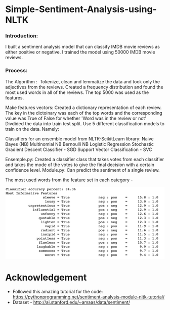 # Simple-Sentiment-Analysis-using-NLTK

### Introduction: 
I built a sentiment analysis model that can classify IMDB movie reviews as either positive or negative. I trained the model using 50000 IMDB movie reviews.

### Process: 

The Algorithm : 
Tokenize, clean and lemmatize the data and took only the adjectives from the reviews. 
Created a frequency distribution and found the most used words in all of the reviews. The top 5000 was used as the features.  

Make features vectors:
Created a dictionary representation of each review. The key in the dictoinary was each of the top words and the corresponding value was True of False for whether 'Word was in the review or not' 
Divdided the data into train test split. 
Use 5 different classification models to train on the data. Namely: 

Classifiers for an ensemble model from NLTK-ScikitLearn library: 
Naive Bayes (NB)
Multinomial NB
Bernoulli NB
Logistic Regression
Stochastic Gradient Descent Classifier - SGD
Support Vector Classification - SVC



Ensemple.py:  Created a classifier class that takes votes from each classifier and takes the mode of the votes to give the final decision with a certain confidence level.
Module.py: Can predict the sentiment of a single review. 

The most used words from the feature set in each category - 

![](Media/mostinformativefeatures.png)


# Acknowledgement

 * Followed this amazing tutorial for the code: https://pythonprogramming.net/sentiment-analysis-module-nltk-tutorial/
 * Dataset - http://ai.stanford.edu/~amaas/data/sentiment/
 
   






